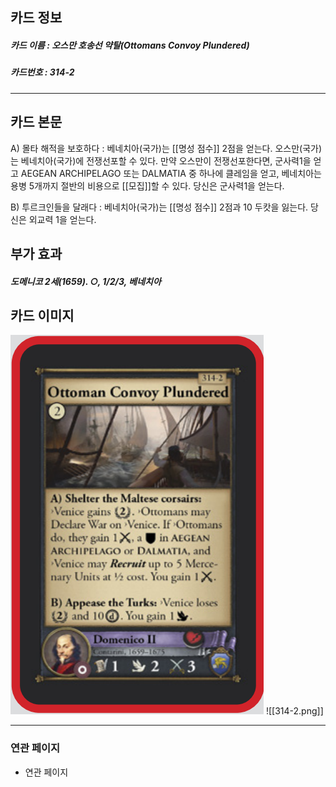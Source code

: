 ## 카드 정보
##### 카드 이름 : 오스만 호송선 약탈(Ottomans Convoy Plundered)
##### 카드번호 : 314-2
---
## 카드 본문

A) 몰타 해적을 보호하다 : 베네치아(국가)는 [[명성 점수]] 2점을 얻는다. 오스만(국가)는 베네치아(국가)에 전쟁선포할 수 있다. 만약 오스만이 전쟁선포한다면, 군사력1을 얻고 AEGEAN ARCHIPELAGO 또는 DALMATIA 중 하나에 클레임을 얻고, 베네치아는 용병 5개까지 절반의 비용으로 [[모집]]할 수 있다. 당신은 군사력1을 얻는다.

B) 투르크인들을 달래다 : 베네치아(국가)는 [[명성 점수]] 2점과 10 두캇을 잃는다. 당신은 외교력 1을 얻는다.

## 부가 효과
##### 도메니코 2세(1659). ○, 1/2/3, 베네치아

## 카드 이미지
<img src="\Assets\314-2.png"/>
![[314-2.png]]

--- 

### 연관 페이지
- 연관 페이지
